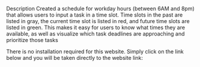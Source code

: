 Description
Created a schedule for workday hours (between 6AM and 8pm) that allows users to input a task in a time slot. Time slots in the past are listed in gray, the current time slot is listed in red, and future time slots are listed in green. This makes it easy for users to know what times they are available, as well as visualize which task deadlines are approaching and prioritize those tasks

There is no installation required for this website. Simply click on the link below and you will be taken directly to the website
link: 
